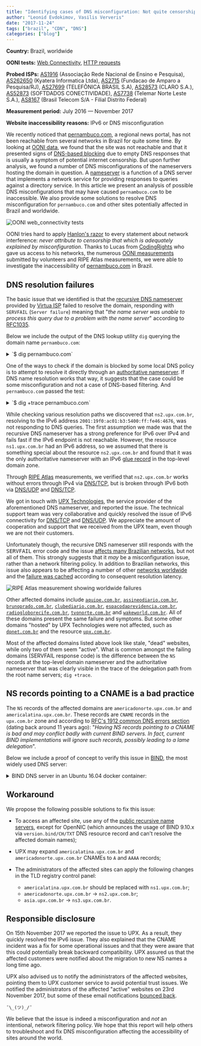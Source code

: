 ```yaml
---
title: "Identifying cases of DNS misconfiguration: Not quite censorship"
author: "Leonid Evdokimov, Vasilis Ververis"
date: "2017-11-24"
tags: ["brazil", "CDN", "DNS"]
categories: ["blog"]
---
```


**Country:** Brazil, worldwide

**OONI tests:** [Web Connectivity](https://ooni.org/nettest/web-connectivity/),
[HTTP requests](https://ooni.org/nettest/http-requests/)

**Probed ISPs:** [AS1916](https://stat.ripe.net/AS1916) (Associação Rede Nacional de Ensino e Pesquisa),
[AS262650](https://stat.ripe.net/AS262650) (Kyatera Informatica Ltda),
[AS2715](https://stat.ripe.net/AS2715) (Fundacao de Amparo a Pesquisa/RJ),
[AS27699](https://stat.ripe.net/AS27699) (TELEFÔNICA BRASIL S.A),
[AS28573](https://stat.ripe.net/AS28573) (CLARO S.A.),
[AS52873](https://stat.ripe.net/AS52873) (SOFTDADOS CONECTIVIDADE),
[AS7738](https://stat.ripe.net/AS7738) (Telemar Norte Leste S.A.),
[AS8167](https://stat.ripe.net/AS8167) (Brasil Telecom S/A - Filial Distrito Federal)

**Measurement period:** July 2016 — November 2017

**Website inaccessibility reasons:** IPv6 or DNS misconfiguration

We recently noticed that [pernambuco.com](http://pernambuco.com), a
regional news portal, has not been reachable from several networks in Brazil for quite some
time. By looking at [OONI data](/post/not-quite-network-censorship/measurements.br.pernambuco.csv), we found that the site was not reachable and that it presented signs of [DNS-based
blocking](https://explorer.ooni.org/measurement/s3YPvS70pxtUQXG5qLv8z2wfafZ98eUzCmxcbYkvSRELpYS2mBWksZCacvAr5GqS?input=http:%2F%2Fwww.pernambuco.com%2Fdiario)
due to empty DNS responses that is usually a symptom of potential internet censorship. But upon further analysis, we found a number of DNS
misconfigurations of the nameservers hosting the domain in question. A
[nameserver](https://en.wikipedia.org/wiki/Name_server) is a function of a DNS server that implements a
network service for providing responses to queries against a directory service.
In this article we present an analysis of possible DNS misconfigurations that
may have caused `pernambuco.com` to be inaccessible. We also provide some
solutions to resolve DNS misconfiguration for `pernambuco.com` and other sites potentially affected in Brazil and worldwide.

![OONI web_connectivity tests](/post/not-quite-network-censorship/measurements.br.pernambuco.png)

OONI tries hard to apply [Hanlon's razor](https://en.wikipedia.org/wiki/Hanlon%27s_razor) to every statement about network
interference: *never attribute to censorship that which is adequately explained
by misconfiguration*. Thanks to Lucas from [CodingRights](https://www.codingrights.org/) who gave us access to
his networks, the numerous [OONI measurements](https://api.ooni.io/files/by_country/BR) submitted by
volunteers and RIPE Atlas measurements, we were able to investigate the inaccessibility of
[pernambuco.com](http://pernambuco.com) in Brazil.

## DNS resolution failures

The basic issue that we identified is that the [recursive DNS nameserver](https://en.wikipedia.org/wiki/Domain_Name_System#Recursive_and_caching_name_server)
provided by [Virtua ISP](https://stat.ripe.net/AS28573) failed to resolve the
domain, responding with `SERVFAIL` (`Server failure`) meaning that "*the name
server was unable to process this query due to a problem with the name
server*" according to [RFC1035](https://tools.ietf.org/html/rfc1035).

Below we include the output of the DNS lookup utility `dig` querying the domain name
`pernambuco.com`:

<details><summary>`$ dig pernambuco.com`</summary>
<pre><code>
; <<>> DiG 9.9.5-9+deb8u12-Debian <<>> pernambuco.com
;; global options: +cmd
;; Got answer:
;; ->>HEADER<<- opcode: QUERY, status: SERVFAIL, id: 17644
;; flags: qr rd ra; QUERY: 1, ANSWER: 0, AUTHORITY: 0, ADDITIONAL: 1
&nbsp;
;; OPT PSEUDOSECTION:
; EDNS: version: 0, flags:; udp: 4096
;; QUESTION SECTION:
;pernambuco.com.                        IN      A
&nbsp;
;; Query time: 14 msec
;; SERVER: 181.213.132.2#53(181.213.132.2)
;; WHEN: Tue Nov 14 16:27:07 UTC 2017
;; MSG SIZE  rcvd: 43
</code></pre></details>

One of the ways to check if the domain is blocked by some local DNS policy is
to attempt to resolve it directly through an [authoritative nameserver](https://en.wikipedia.org/wiki/Domain_Name_System#Authoritative_name_server).
If DNS name resolution works that way, it suggests that the case could be some
misconfiguration and not a case of DNS-based filtering. And `pernambuco.com`
passed the test:

<details><summary>`$ dig +trace pernambuco.com`</summary>
<pre><code>
; <<>> DiG 9.9.5-9+deb8u12-Debian <<>> +trace pernambuco.com
;; global options: +cmd
.                       369185  IN      NS      h.root-servers.net.
.                       369185  IN      NS      i.root-servers.net.
.                       369185  IN      NS      e.root-servers.net.
.                       369185  IN      NS      d.root-servers.net.
.                       369185  IN      NS      m.root-servers.net.
.                       369185  IN      NS      f.root-servers.net.
.                       369185  IN      NS      j.root-servers.net.
.                       369185  IN      NS      b.root-servers.net.
.                       369185  IN      NS      k.root-servers.net.
.                       369185  IN      NS      c.root-servers.net.
.                       369185  IN      NS      a.root-servers.net.
.                       369185  IN      NS      l.root-servers.net.
.                       369185  IN      NS      g.root-servers.net.
;; Received 811 bytes from 181.213.132.2#53(181.213.132.2) in 2116 ms
&nbsp;
com.                    172800  IN      NS      a.gtld-servers.net.
com.                    172800  IN      NS      l.gtld-servers.net.
com.                    172800  IN      NS      c.gtld-servers.net.
com.                    172800  IN      NS      b.gtld-servers.net.
com.                    172800  IN      NS      j.gtld-servers.net.
com.                    172800  IN      NS      g.gtld-servers.net.
com.                    172800  IN      NS      d.gtld-servers.net.
com.                    172800  IN      NS      m.gtld-servers.net.
com.                    172800  IN      NS      k.gtld-servers.net.
com.                    172800  IN      NS      i.gtld-servers.net.
com.                    172800  IN      NS      e.gtld-servers.net.
com.                    172800  IN      NS      f.gtld-servers.net.
com.                    172800  IN      NS      h.gtld-servers.net.
com.                    86400   IN      DS      30909 8 2 E2D3C916F6DEEAC73294E8268FB5885044A833FC5459588F4A9184CF C41A5766
com.                    86400   IN      RRSIG   DS 8 1 86400 20171127050000 20171114040000 46809 . QSfUCjfWB2/Ulx1L/6BmpR3glCR6vAvtK+N9E332aJ9luPLQ9hycjiZp 4PoEWaDTDt4vQgL6pzgKNt+sGgr3lmbtJAnFEHAKPy/TBv/T8KhcApv8 Ceuwv/yUB1Oo5sUtppNVtNHQKm+jqUQ+MWQe9YNMPTrOi5dT2A3qYktg zhI9fk9gcqNfJkn/Vd/Ol1o+zLqP+yy9MY+xBjky2MPaXY4EaGnZWSQn UCyYH95k0WOuvHl6Q0EYe4jEAqQGQnMjGR/dFHF7WbARoqR92/Ahfsvr 2eAF2CcuIi5/cRKJr10Us3v3QvytZqvhwA6bzu292NYQIS0talFlATDF JRw9vQ==
;; Received 1174 bytes from 192.33.4.12#53(c.root-servers.net) in 3656 ms
&nbsp;
pernambuco.com.         172800  IN      NS      americalatina.upx.com.br.
pernambuco.com.         172800  IN      NS      americadonorte.upx.com.br.
CK0POJMG874LJREF7EFN8430QVIT8BSM.com. 86400 IN NSEC3 1 1 0 - CK0Q1GIN43N1ARRC9OSM6QPQR81H5M9A NS SOA RRSIG DNSKEY NSEC3PARAM
CK0POJMG874LJREF7EFN8430QVIT8BSM.com. 86400 IN RRSIG NSEC3 8 2 86400 20171121054756 20171114043756 11324 com. b6a2rTyPdGqgyTGlHBQTry29KsYLpCTg2syg3DiYm4TU2zKm4AgtUmv3 NAnteEWIwXutUsWN1XOri34PxDm9CAcmxKKYN82lXHSnF4O8oEuZJ1Gf Go2D9a8GFCV44T4Cff4MBugeDtUyHwp+yd96IzH+2WtSbJRN/WswmtGI ylA=
CIP56NHTT7TEO7BIRQFIOVC1GSDSNFD0.com. 86400 IN NSEC3 1 1 0 - CIP5L6DBFHE9UAL3LG0PVN426ILSC3GJ NS DS RRSIG
CIP56NHTT7TEO7BIRQFIOVC1GSDSNFD0.com. 86400 IN RRSIG NSEC3 8 2 86400 20171120055405 20171113044405 11324 com. bLisStF5rB/gXGaHOMV9it6Qg4JcERGbaBlvP7KRDyj7d1LlTyjZHWmt V3B2LS0vdjCMlEDxqqwPsO3mL/1GF8WX0z7qrsWf5qYxuegxikhLDamK s9qOIIdFsdNDhnloPa9+e7p9PwM5B0jR07I778+2E7PRIUXZP7D3BSLF K4w=
;; Received 595 bytes from 192.42.93.30#53(g.gtld-servers.net) in 534 ms
&nbsp;
pernambuco.com.         14400   IN      A       45.79.193.247
pernambuco.com.         86400   IN      NS      ns2.upx.com.br.
pernambuco.com.         86400   IN      NS      ns1.upx.com.br.
;; Received 193 bytes from 2804:2870:2:1::31#53(americalatina.upx.com.br) in 132 ms
</code></pre></details>

While checking various resolution paths we discovered that `ns2.upx.com.br`,
resolving to the IPv6 address `2001:19f0:ac01:b3:5400:ff:fe46:4676`, was not
responding to DNS queries. The first assumption we made was that the recursive
DNS nameserver has a strong preference for IPv6 over IPv4 and fails fast if the
IPv6 endpoint is not reachable. However, the resource `ns1.upx.com.br` had an
IPv6 address, so we assumed that there is something special about the resource
`ns2.upx.com.br` and found that it was the only authoritative nameserver
with an IPv6
[glue record](https://en.wikipedia.org/wiki/Domain_Name_System#Circular_dependencies_and_glue_records)
in the top-level domain zone.

Through [RIPE Atlas](https://atlas.ripe.net) measurements, we verified that `ns2.upx.com.br` works without
errors through IPv4 via
[DNS/TCP](https://atlas.ripe.net/measurements/10197953/#!probes), but is broken
through IPv6 both via
[DNS/UDP](https://atlas.ripe.net/measurements/10197871/#!probes) and
[DNS/TCP](https://atlas.ripe.net/measurements/10197872/#!probes).

We got in touch with [UPX Technologies](https://www.upx.com/), the service provider of the aforementioned DNS
nameserver, and reported the issue. The
technical support team was very collaborative and quickly resolved the issue of
IPv6 connectivity for
[DNS/TCP](https://atlas.ripe.net/measurements/10199076/#!probes) and
[DNS/UDP](https://atlas.ripe.net/measurements/10199080/#!probes). We appreciate
the amount of cooperation and support that we received from the UPX team, even though we are not
their customers.

Unfortunately though, the recursive DNS nameserver still responds with the
<tt>SERVFAIL</tt> error code and the issue [affects many Brazilian
networks](https://atlas.ripe.net/measurements/10203306/?filter=&diversity-picker=5&aggregator=&show_only=SERVFAIL#!map), but not
all of them. This strongly suggests that it *may* be a
misconfiguration issue, rather than a network filtering policy. In addition to Brazilian networks, this
issue also appears to be affecting a number of other
[networks worldwide](https://atlas.ripe.net/measurements/10203314/?filter=&diversity-picker=5&aggregator=&show_only=SERVFAIL#!map) and
the [failure was cached](https://atlas.ripe.net/measurements/10204036/#!probes)
according to consequent resolution latency.

![RIPE Atlas measurement showing worldwide failures](/post/not-quite-network-censorship/ripe-atlas-10203314.png)

Other affected domains include
[`aquipe.com.br`](https://atlas.ripe.net/measurements/10204359/#!probes),
[`assineodiario.com.br`](https://atlas.ripe.net/measurements/10294525/#!probes),
[`brunoprado.com.br`](https://atlas.ripe.net/measurements/10294526/#!probes),
[`clubediario.com.br`](https://atlas.ripe.net/measurements/10294527/#!probes),
[`espacodaprevidencia.com.br`](https://atlas.ripe.net/measurements/10294528/#!probes),
[`radiogloborecife.com.br`](https://atlas.ripe.net/measurements/10294529/#!probes),
[`tvonorte.com.br`](https://atlas.ripe.net/measurements/10294531/#!probes) and
[`wakeworld.com.br`](https://atlas.ripe.net/measurements/10294532/#!probes). All of these domains present the same
failure and symptoms. But some other domains "hosted" by UPX Technologies were
not affected, such as [`dpnet.com.br`](https://atlas.ripe.net/measurements/10204294/#!probes) and
the resource [`upx.com.br`](https://atlas.ripe.net/measurements/10203916/#!general).

Most of the affected domains listed above look like stale, "dead" websites, while only two of them seem "active". 
What is common amongst the failing domains (SERVFAIL response code) is the
difference between the `NS` records at the top-level domain nameserver and the
authoritative nameserver that was clearly visible in the trace of the
delegation path from the root name servers; `dig +trace`.

## NS records pointing to a CNAME is a bad practice

The `NS` records of the affected domains are `americadonorte.upx.com.br` and
`americalatina.upx.com.br`. These records are `CNAME` records in the
`upx.com.br` zone and according to [RFC's 1912 common DNS errors
section](https://tools.ietf.org/html/rfc1912#section-2.4) (dating back around
11 years ago): "*Having NS records pointing to a CNAME is bad and may conflict
badly with current BIND servers. In fact, current BIND implementations will
ignore such records, possibly leading to a lame delegation*".

Below we include a proof of concept to verify this issue in [BIND](https://en.wikipedia.org/wiki/BIND), the most widely used DNS server:

<details><summary>BIND DNS server in an Ubuntu 16.04 docker container:</summary>
<pre><code>
root@dom0 # docker run -ti --rm ubuntu:16.04 bash
root@4017200da4e2:~# apt-get update && apt-get -y install bind9 dnsutils
root@4017200da4e2:~# echo 'logging { channel errchan {stderr; severity debug; print-severity yes; print-time yes;}; category default {errchan;}; };' >> /etc/bind/named.conf.local
root@4017200da4e2:~# /usr/sbin/named -f -u bind  &
root@4017200da4e2:~# dig pernambuco.com @127.0.0.1
22-Nov-2017 18:50:41.413 debug 1: fetch: pernambuco.com/A
22-Nov-2017 18:50:41.413 info: skipping nameserver 'americalatina.upx.com.br' because it is a CNAME, while resolving 'pernambuco.com/A'
22-Nov-2017 18:50:41.413 info: skipping nameserver 'americadonorte.upx.com.br' because it is a CNAME, while resolving 'pernambuco.com/A'
22-Nov-2017 18:50:41.413 debug 1: client 127.0.0.1#45827 (pernambuco.com): query failed (SERVFAIL) for pernambuco.com/IN/A at ../../../bin/named/query.c:7773
&nbsp;
; <<>> DiG 9.10.3-P4-Ubuntu <<>> pernambuco.com @127.0.0.1
;; global options: +cmd
;; Got answer:
;; ->>HEADER<<- opcode: QUERY, status: SERVFAIL, id: 23719
...
</code></pre></details>

## Workaround

We propose the following possible solutions to fix this issue:

* To access an affected site, use any of the [public recursive name servers](https://en.wikipedia.org/wiki/Public_recursive_name_server), except for OpenNIC (which announces the usage of BIND 9.10.x via `version.bind/CH/TXT` DNS resource record and can't resolve the affected domain names);

* UPX may expand `americalatina.upx.com.br` and `americadonorte.upx.com.br` CNAMEs to `A` and `AAAA` records;

* The administrators of the affected sites can apply the following changes in the TLD registry control panel:

  * `americalatina.upx.com.br` should be replaced with `ns1.upx.com.br`;
  * `americadonorte.upx.com.br` → `ns2.upx.com.br`;
  * `asia.upx.com.br` → `ns3.upx.com.br`.

## Responsible disclosure

On 15th November 2017 we reported the issue to UPX. As a result, they quickly resolved the IPv6 issue. They also explained that the CNAME incident was a fix for some operational issues and that they were aware that this could potentially break backward compatibility. UPX assured us that the affected customers
were notified about the migration to new NS names a long time ago.

UPX also advised us to notify the administrators of the affected websites,
pointing them to UPX customer service to avoid potential trust issues. We
notified the administrators of the affected "active" websites on 23rd November 2017, but
some of these email notifications [bounced back](https://en.wikipedia.org/wiki/Bounce_message).

`¯\_(ツ)_/¯`

We believe that the issue is indeed a misconfiguration and *not* an intentional, network filtering policy. We hope that this report will help others to troubleshoot and fix DNS misconfiguration affecting the accessibility of sites around the world.
